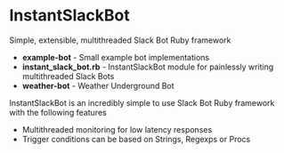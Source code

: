 # InstantSlackBot
Simple, extensible, multithreaded Slack Bot Ruby framework

- **example-bot** - Small example bot implementations
- **instant_slack_bot.rb** - InstantSlackBot module for painlessly writing multithreaded Slack Bots
- **weather-bot** - Weather Underground Bot 

InstantSlackBot is an incredibly simple to use Slack Bot Ruby framework with the following features
- Multithreaded monitoring for low latency responses
- Trigger conditions can be based on Strings, Regexps or Procs
